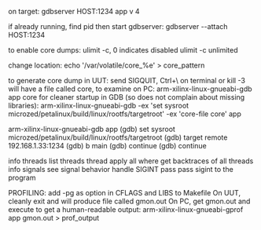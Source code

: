 on target:
gdbserver HOST:1234 app v 4

if already running, find pid then start gdbserver:
gdbserver --attach HOST:1234 <pid>

to enable core dumps:
ulimit -c, 0 indicates disabled
ulimit -c unlimited

change location:
echo '/var/volatile/core_%e' > core_pattern

to generate core dump in UUT:
send SIGQUIT, Ctrl+\ on terminal or kill -3 <pid>
will have a file called core, to examine on PC:
arm-xilinx-linux-gnueabi-gdb app core
for cleaner startup in GDB (so does not complain about missing libraries):
arm-xilinx-linux-gnueabi-gdb -ex 'set sysroot microzed/petalinux/build/linux/rootfs/targetroot' -ex 'core-file core' app

arm-xilinx-linux-gnueabi-gdb app
(gdb) set sysroot microzed/petalinux/build/linux/rootfs/targetroot
(gdb) target remote 192.168.1.33:1234
(gdb) b main
(gdb) continue
(gdb) continue


info threads               list threads
thread apply all where     get backtraces of all threads
info signals               see signal behavior
handle SIGINT pass         pass sigint to the program


PROFILING:
add -pg as option in CFLAGS and LIBS to Makefile
On UUT, cleanly exit and will produce file called gmon.out
On PC, get gmon.out and execute to get a human-readable output:
arm-xilinx-linux-gnueabi-gprof app gmon.out > prof_output
